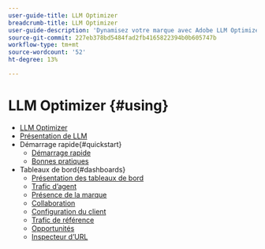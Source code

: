 ```yaml
---
user-guide-title: LLM Optimizer
breadcrumb-title: LLM Optimizer
user-guide-description: 'Dynamisez votre marque avec Adobe LLM Optimizer. Effectuez le suivi des mentions, découvrez des informations et dominez les recherches pilotées par l’IA. Prenez le contrôle de votre visibilité : commencez à optimiser dès maintenant !'
source-git-commit: 227eb378bd5484fad2fb4165822394b0b605747b
workflow-type: tm+mt
source-wordcount: '52'
ht-degree: 13%

---
```



# LLM Optimizer {#using}

+ [LLM Optimizer](/help/home.md)
+ [Présentation de LLM](/help/overview/overview.md)
+ Démarrage rapide{#quickstart}
   + [Démarrage rapide](/help/overview/quick-start.md)
   + [Bonnes pratiques](/help/tutorials/best-practices.md)
+ Tableaux de bord{#dashboards}
   + [Présentation des tableaux de bord](/help/dashboards/dashboards-overview.md)
   + [Trafic d’agent](/help/dashboards/agentic-traffic.md)
   + [Présence de la marque](/help/dashboards/brand-presence.md)
   + [Collaboration](/help/dashboards/collaboration.md)
   + [Configuration du client](/help/dashboards/customer-configuration.md)
   + [Trafic de référence](/help/dashboards/referral-traffic.md)
   + [Opportunités](/help/dashboards/opportunities.md)
   + [Inspecteur d’URL](/help/dashboards/url-inspector.md)
